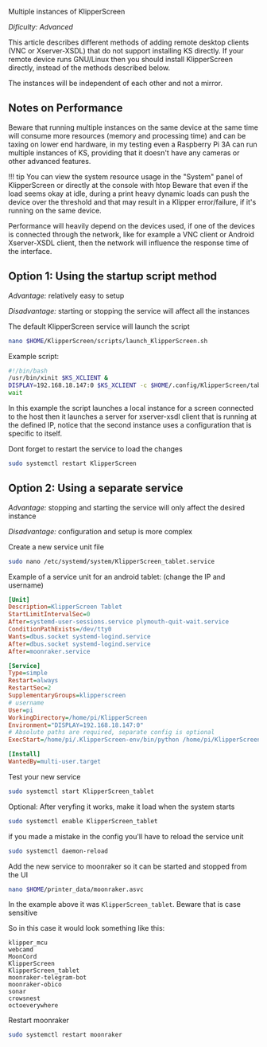 Multiple instances of KlipperScreen

*Dificulty: Advanced*

This article describes different methods of adding remote desktop clients (VNC or Xserver-XSDL) that do not support installing KS directly.
If your remote device runs GNU/Linux then you should install KlipperScreen directly, instead of the methods described below.

The instances will be independent of each other and not a mirror.

## Notes on Performance

Beware that running multiple instances on the same device at the same time will consume more resources (memory and processing time)
and can be taxing on lower end hardware, in my testing even a Raspberry Pi 3A can run multiple instances of KS,
providing that it doesn't have any cameras or other advanced features.

!!! tip
    You can view the system resource usage in the "System" panel of KlipperScreen or directly at the console with htop
    Beware that even if the load seems okay at idle, during a print heavy dynamic loads can push the device over the threshold
    and that may result in a Klipper error/failure, if it's running on the same device.

Performance will heavily depend on the devices used,
if one of the devices is connected through the network, like for example a VNC client or Android Xserver-XSDL client,
then the network will influence the response time of the interface.

## Option 1: Using the startup script method

*Advantage:* relatively easy to setup

*Disadvantage:* starting or stopping the service will affect all the instances

The default KlipperScreen service will launch the script

```sh
nano $HOME/KlipperScreen/scripts/launch_KlipperScreen.sh
```

Example script:

```sh
#!/bin/bash
/usr/bin/xinit $KS_XCLIENT &
DISPLAY=192.168.18.147:0 $KS_XCLIENT -c $HOME/.config/KlipperScreen/tablet.cfg &
wait
```

In this example the script launches a local instance for a screen connected to the host
then it launches a server for xserver-xsdl client that is running at the defined IP,
notice that the second instance uses a configuration that is specific to itself.

Dont forget to restart the service to load the changes
```sh
sudo systemctl restart KlipperScreen
```

## Option 2: Using a separate service

*Advantage:* stopping and starting the service will only affect the desired instance

*Disadvantage:* configuration and setup is more complex

Create a new service unit file

```sh
sudo nano /etc/systemd/system/KlipperScreen_tablet.service
```

Example of a service unit for an android tablet: (change the IP and username)
```ini title="KlipperScreen_tablet.service"
[Unit]
Description=KlipperScreen Tablet
StartLimitIntervalSec=0
After=systemd-user-sessions.service plymouth-quit-wait.service
ConditionPathExists=/dev/tty0
Wants=dbus.socket systemd-logind.service
After=dbus.socket systemd-logind.service
After=moonraker.service

[Service]
Type=simple
Restart=always
RestartSec=2
SupplementaryGroups=klipperscreen
# username
User=pi
WorkingDirectory=/home/pi/KlipperScreen
Environment="DISPLAY=192.168.18.147:0"
# Absolute paths are required, separate config is optional
ExecStart=/home/pi/.KlipperScreen-env/bin/python /home/pi/KlipperScreen/screen.py -c /home/pi/.config/KlipperScreen/tablet.cfg

[Install]
WantedBy=multi-user.target
```

Test your new service
```sh
sudo systemctl start KlipperScreen_tablet
```

Optional: After veryfing it works, make it load when the system starts
```sh
sudo systemctl enable KlipperScreen_tablet
```

if you made a mistake in the config you'll have to reload the service unit
```sh
sudo systemctl daemon-reload
```

Add the new service to moonraker so it can be started and stopped from the UI
```sh
nano $HOME/printer_data/moonraker.asvc
```
In the example above it was `KlipperScreen_tablet`. Beware that is case sensitive

So in this case it would look something like this:
``` title="moonraker.asvc"
klipper_mcu
webcamd
MoonCord
KlipperScreen
KlipperScreen_tablet
moonraker-telegram-bot
moonraker-obico
sonar
crowsnest
octoeverywhere
```

Restart moonraker
```sh
sudo systemctl restart moonraker
```
